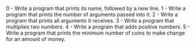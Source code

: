0 - Write a program that prints its name, followed by a new line.
1 - Write a program that prints the number of arguments passed into it.
2 - Write a program that prints all arguments it receives.
3 - Write a program that multiplies two numbers.
4 - Write a program that adds positive numbers.
5 - Write a program that prints the minimum number of coins to make change for an amount of money.
